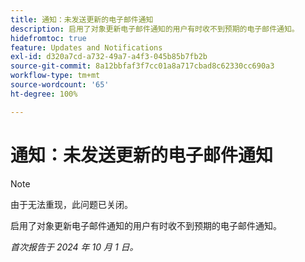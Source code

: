 ```yaml
---
title: 通知：未发送更新的电子邮件通知
description: 启用了对象更新电子邮件通知的用户有时收不到预期的电子邮件通知。
hidefromtoc: true
feature: Updates and Notifications
exl-id: d320a7cd-a732-49a7-a4f3-045b85b7fb2b
source-git-commit: 8a12bbfaf3f7cc01a8a717cbad8c62330cc690a3
workflow-type: tm+mt
source-wordcount: '65'
ht-degree: 100%

---
```


# 通知：未发送更新的电子邮件通知

>[!NOTE]
>
>由于无法重现，此问题已关闭。

启用了对象更新电子邮件通知的用户有时收不到预期的电子邮件通知。

_首次报告于 2024 年 10 月 1 日。_
